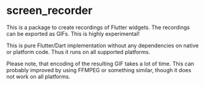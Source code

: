 # screen_recorder

This is a package to create recordings of Flutter widgets.
The recordings can be exported as GIFs.
This is highly experimental!

This is pure Flutter/Dart implementation without any dependencies on native
or platform code. Thus it runs on all supported platforms.

Please note, that encoding of the resulting GIF takes a lot of time.
This can probably improved by using FFMPEG or something similar, though it 
does not work on all platforms.